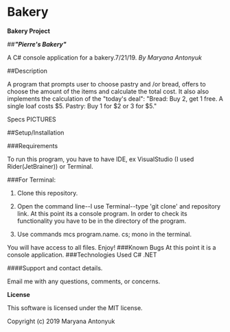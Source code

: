 # Bakery
**Bakery Project**

##***"Pierre's Bakery"***

A C# console application for a bakery.7/21/19. *By Maryana Antonyuk*

##Description

A program that prompts user to choose pastry and /or bread, offers to choose the amount of the items and calculate the total cost.
It also also implements the calculation of the "today's deal":
"Bread: Buy 2, get 1 free. A single loaf costs $5.
Pastry: Buy 1 for \$2 or 3 for $5."

Specs
PICTURES

##Setup/Installation 

###Requirements

To run this program, you have to have IDE, ex VisualStudio (I used Rider(JetBrainer)) or Terminal.

###For Terminal:

1. Clone this repository.

2. Open the command line--I use Terminal--type 'git clone' and repository link.
At this point its a console program. In order to check its functionality you have to be in the directory of the program. 
3. Use commands mcs program.name. cs; mono in the terminal.


You will have access to all files. Enjoy!
###Known Bugs
At this point it is a console application.
###Technologies Used
C#
.NET

####Support and contact details.

Email me with any questions, comments, or concerns.

**License**

This software is licensed under the MIT license.

Copyright (c) 2019 Maryana Antonyuk

